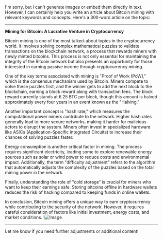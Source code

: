 I'm sorry, but I can't generate images or embed them directly in text. However, I can certainly help you write an article about Bitcoin mining with relevant keywords and concepts. Here's a 300-word article on the topic:

---

**Mining for Bitcoin: A Lucrative Venture in Cryptocurrency**

Bitcoin mining is one of the most talked-about topics in the cryptocurrency world. It involves solving complex mathematical puzzles to validate transactions on the blockchain network, a process that rewards miners with newly minted bitcoins. This process is not only essential for maintaining the integrity of the Bitcoin network but also presents an opportunity for those interested in earning passive income through cryptocurrency mining.

One of the key terms associated with mining is "Proof of Work (PoW)," which is the consensus mechanism used by Bitcoin. Miners compete to solve these puzzles first, and the winner gets to add the next block to the blockchain, earning a block reward along with transaction fees. The block reward currently stands at 6.25 BTC per block, though this amount is halved approximately every four years in an event known as the "Halving."

Another important concept is "hash rate," which measures the computational power miners contribute to the network. Higher hash rates generally lead to more secure networks, making it harder for malicious actors to disrupt the system. Miners often invest in specialized hardware like ASICs (Application-Specific Integrated Circuits) to increase their chances of solving puzzles faster.

Energy consumption is another critical factor in mining. The process requires significant electricity, leading some to explore renewable energy sources such as solar or wind power to reduce costs and environmental impact. Additionally, the term "difficulty adjustment" refers to the algorithm that automatically adjusts the complexity of the puzzles based on the total mining power in the network.

Finally, understanding the role of "cold storage" is crucial for miners who want to keep their earnings safe. Storing bitcoins offline in hardware wallets reduces the risk of hacking compared to keeping funds in online wallets.

In conclusion, Bitcoin mining offers a unique way to earn cryptocurrency while contributing to the security of the network. However, it requires careful consideration of factors like initial investment, energy costs, and market conditions. !![Image](https://github.com/user-attachments/assets/590b50a7-4459-4e76-8a31-559aed223621)

--- 

Let me know if you need further adjustments or additional content!